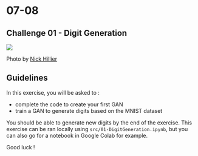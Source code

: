 # 07-08

## Challenge 01 - Digit Generation

![](https://images.unsplash.com/photo-1502570149819-b2260483d302?ixlib=rb-1.2.1&ixid=eyJhcHBfaWQiOjEyMDd9&auto=format&fit=crop&w=1050&q=80)

Photo by [Nick Hillier](https://unsplash.com/photos/yD5rv8_WzxA)


## Guidelines

In this exercise, you will be asked to :
- complete the code to create your first GAN
- train a GAN to generate digits based on the MNIST dataset

You should be able to generate new digits by the end of the exercise. This exercise can be ran locally using `src/01-DigitGeneration.ipynb`, but you can also go for a notebook in Google Colab for example.

Good luck !